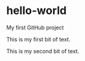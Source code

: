 # hello-world
My first GitHub project


This is my first bit of text.

This is my second bit of text.
